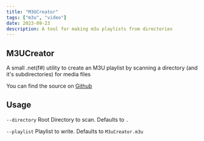 ```yaml
---
title: "M3UCreator"
tags: ["m3u", "video"]
date: 2023-09-23
description: A tool for making m3u playlists from directories
---
```

## M3UCreator

A small .net(f#) utility to create an M3U playlist by scanning a directory (and it's subdirectories) for media files

You can find the source on [Github](https://github.com/zeph1rus/M3UCreator)

## Usage

`--directory` Root Directory to scan. Defaults to `.`

`--playlist` Playlist to write. Defaults to `M3uCreator.m3u`